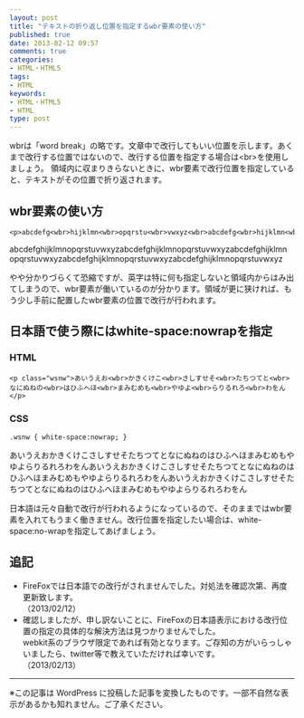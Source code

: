 ```yaml
---
layout: post
title: "テキストの折り返し位置を指定するwbr要素の使い方"
published: true
date: 2013-02-12 09:57
comments: true
categories:
- HTML・HTML5
tags:
- HTML
keywords:
- HTML・HTML5
- HTML
type: post
---
```

wbrは「word break」の略です。文章中で改行してもいい位置を示します。あくまで改行する位置ではないので、改行する位置を指定する場合は&lt;br&gt;を使用しましょう。
領域内に収まりきらないときに、wbr要素で改行位置を指定していると、テキストがその位置で折り返されます。

## wbr要素の使い方

    <p>abcdefg<wbr>hijklmn<wbr>opqrstu<wbr>vwxyz<wbr>abcdefg<wbr>hijklmn<wbr>opqrstu<wbr>vwxyz<wbr>abcdefg<wbr>hijklmn<wbr>opqrstu<wbr>vwxyz<wbr>abcdefg<wbr>hijklmn<wbr>opqrstu<wbr>vwxyz<wbr>abcdefg<wbr>hijklmn<wbr>opqrstu<wbr>vwxyz</p>


<p class="sample-txt">abcdefg<wbr>hijklmn<wbr>opqrstu<wbr>vwxyz<wbr>abcdefg<wbr>hijklmn<wbr>opqrstu<wbr>vwxyzabcdefg<wbr>hijklmn<wbr>opqrstu<wbr>vwxyz<wbr>abcdefg<wbr>hijklmn<wbr>opqrstu<wbr>vwxyz<wbr>abcdefg<wbr>hijklmn<wbr>opqrstu<wbr>vwxyz</p>

やや分かりづらくて恐縮ですが、英字は特に何も指定しないと領域内からはみ出てしまうので、wbr要素が働いているのが分かります。領域が更に狭ければ、もう少し手前に配置したwbr要素の位置で改行が行われます。

## 日本語で使う際にはwhite-space:nowrapを指定
### HTML

    <p class="wsnw">あいうえお<wbr>かきくけこ<wbr>さしすせそ<wbr>たちつてと<wbr>なにぬねの<wbr>はひふへほ<wbr>まみむめも<wbr>やゆよ<wbr>らりるれろ<wbr>わをん</p>

### CSS

    .wsnw { white-space:nowrap; }


<p class="wsnw sample-txt">あいうえお<wbr>かきくけこ<wbr>さしすせそ<wbr>たちつてと<wbr>なにぬねの<wbr>はひふへほ<wbr>まみむめも<wbr>やゆよ<wbr>らりるれろ<wbr>わをん<wbr>あいうえお<wbr>かきくけこ<wbr>さしすせそ<wbr>たちつてと<wbr>なにぬねの<wbr>はひふへほ<wbr>まみむめも<wbr>やゆよ<wbr>らりるれろ<wbr>わをん<wbr>あいうえお<wbr>かきくけこ<wbr>さしすせそ<wbr>たちつてと<wbr>なにぬねの<wbr>はひふへほ<wbr>まみむめも<wbr>やゆよ<wbr>らりるれろ<wbr>わをん</p>

日本語は元々自動で改行が行われるようになっているので、そのままではwbr要素を入れてもうまく働きません。改行位置を指定したい場合は、white-space:no-wrapを指定してあげましょう。

## 追記

- FireFoxでは日本語での改行がされませんでした。対処法を確認次第、再度更新致します。<br>（2013/02/12）
- 確認しましたが、申し訳ないことに、FireFoxの日本語表示における改行位置の指定の具体的な解決方法は見つかりませんでした。<br>webkit系のブラウザ限定であれば有効となります。ご存知の方がいらっしゃいましたら、twitter等で教えていただければ幸いです。<br>（2013/02/13）

---
※この記事は WordPress に投稿した記事を変換したものです。一部不自然な表示があるかも知れません。ご了承ください。
